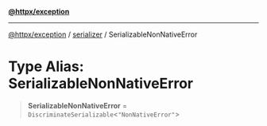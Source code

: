 [**@httpx/exception**](../../README.md)

***

[@httpx/exception](../../README.md) / [serializer](../README.md) / SerializableNonNativeError

# Type Alias: SerializableNonNativeError

> **SerializableNonNativeError** = `DiscriminateSerializable`\<`"NonNativeError"`\>
